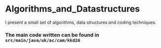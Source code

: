# Algorithms_and_Datastructures
I present a small set of algorithms, data structures and coding techniques.

### The main code written can be found in `src/main/java/uk/ac/cam/kkd26`
